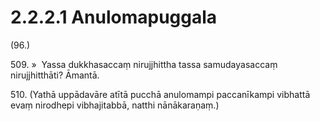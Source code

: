 

# 2.2.2.1 Anulomapuggala





(96.)

509\. »  Yassa dukkhasaccaṃ nirujjhittha tassa samudayasaccaṃ nirujjhitthāti? Āmantā.

510\. (Yathā uppādavāre atītā pucchā anulomampi paccanīkampi vibhattā evaṃ nirodhepi vibhajitabbā, natthi nānākaraṇaṃ.)



